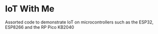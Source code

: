 # IoT With Me
Assorted code to demonstrate IoT on microcontrollers such as the ESP32, ESP8266 and the RP Pico KB2040
